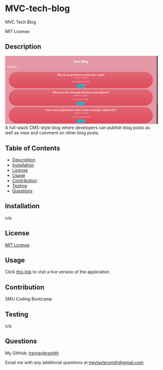 # MVC-tech-blog
MVC Tech Blog

MIT License

## Description

![site-screenshot](./public/assets/site-screenshot.png)
A full-stack CMS-style blog where developers can publish blog posts as well as view and comment on other blog posts.

## Table of Contents

- [Description](#description)
- [Installation](#installation)
- [License](#license)
- [Usage](#usage)
- [Contribution](#contribution)
- [Testing](#testing)
- [Questions](#questions)


## Installation

n/a

## License

[MIT License](https://opensource.org/license/mit)

## Usage

Click [this link](https://mvc-tech-blog-e47b.onrender.com/) to visit a live version of the application. 

## Contribution
SMU Coding Bootcamp

## Testing
n/a

## Questions

My GitHub: [treytaylersmith](htthttps://github.com/treytaylersmith)

Email me with any additional questions at treytaylersmith@gmail.com

